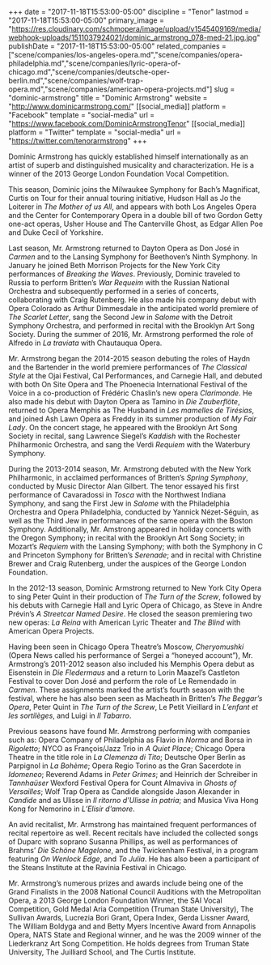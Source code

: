 +++
date = "2017-11-18T15:53:00-05:00"
discipline = "Tenor"
lastmod = "2017-11-18T15:53:00-05:00"
primary_image = "https://res.cloudinary.com/schmopera/image/upload/v1545409169/media/webhook-uploads/1511037924021/dominic_armstrong_078-med-21.jpg.jpg"
publishDate = "2017-11-18T15:53:00-05:00"
related_companies = ["scene/companies/los-angeles-opera.md","scene/companies/opera-philadelphia.md","scene/companies/lyric-opera-of-chicago.md","scene/companies/deutsche-oper-berlin.md","scene/companies/wolf-trap-opera.md","scene/companies/american-opera-projects.md"]
slug = "dominic-armstrong"
title = "Dominic Armstrong"
website = "http://www.dominicarmstrong.com/"
[[social_media]]
platform = "Facebook"
template = "social-media"
url = "https://www.facebook.com/DominicArmstrongTenor"
[[social_media]]
platform = "Twitter"
template = "social-media"
url = "https://twitter.com/tenorarmstrong"
+++

Dominic Armstrong has quickly established himself internationally as an artist of superb and distinguished musicality and characterization. He is a winner of the 2013 George London Foundation Vocal Competition.

This season, Dominic joins the Milwaukee Symphony for Bach’s Magnificat, Curtis on Tour for their annual touring initiative, Hudson Hall as Jo the Loiterer in *The Mother of us All*, and appears with both Los Angeles Opera and the Center for Contemporary Opera in a double bill of two Gordon Getty one-act operas, Usher House and The Canterville Ghost, as Edgar Allen Poe and Duke Cecil of Yorkshire.

Last season, Mr. Armstrong returned to Dayton Opera as Don José in *Carmen* and to the Lansing Symphony for Beethoven’s Ninth Symphony. In January he joined Beth Morrison Projects for the New York City performances of *Breaking the Waves*. Previously, Dominic traveled to Russia to perform Britten’s *War Requeim* with the Russian National Orchestra and subsequently performed in a series of concerts, collaborating with Craig Rutenberg. He also made his company debut with Opera Colorado as Arthur Dimmesdale in the anticipated world premiere of *The Scarlet Letter*, sang the Second Jew in *Salome* with the Detroit Symphony Orchestra, and performed in recital with the Brooklyn Art Song Society. During the summer of 2016, Mr. Armstrong performed the role of Alfredo in *La traviata* with Chautauqua Opera.

Mr. Armstrong began the 2014-2015 season debuting the roles of Haydn and the Bartender in the world premiere performances of *The Classical Style* at the Ojai Festival, Cal Performances, and Carnegie Hall, and debuted with both On Site Opera and The Phoenecia International Festival of the Voice in a co-production of Frédéric Chaslin’s new opera *Clarimonde*. He also made his debut with Dayton Opera as Tamino in *Die Zauberflöte*, returned to Opera Memphis as The Husband in *Les mamelles de Tirésias*, and joined Ash Lawn Opera as Freddy in its summer production of *My Fair Lady*. On the concert stage, he appeared with the Brooklyn Art Song Society in recital, sang Lawrence Siegel’s *Kaddish* with the Rochester Philharmonic Orchestra, and sang the Verdi *Requiem* with the Waterbury Symphony.

During the 2013-2014 season, Mr. Armstrong debuted with the New York Philharmonic, in acclaimed performances of Britten’s *Spring Symphony*, conducted by Music Director Alan Gilbert. The tenor essayed his first performance of Cavaradossi in *Tosca* with the Northwest Indiana Symphony, and sang the First Jew in *Salome* with the Philadelphia Orchestra and Opera Philadelphia, conducted by Yannick Nézet-Séguin, as well as the Third Jew in performances of the same opera with the Boston Symphony. Additionally, Mr. Amstrong appeared in holiday concerts with the Oregon Symphony; in recital with the Brooklyn Art Song Society; in Mozart’s *Requiem* with the Lansing Symphony; with both the Symphony in C and Princeton Symphony for Britten’s *Serenade*; and in recital with Christine Brewer and Craig Rutenberg, under the auspices of the George London Foundation.

In the 2012-13 season, Dominic Armstrong returned to New York City Opera to sing Peter Quint in their production of *The Turn of the Screw*, followed by his debuts with Carnegie Hall and Lyric Opera of Chicago, as Steve in Andre Prévin’s *A Streetcar Named Desire*. He closed the season premiering two new operas: *La Reina* with American Lyric Theater and *The Blind* with American Opera Projects.

Having been seen in Chicago Opera Theatre’s Moscow, *Cheryomushki* (Opera News called his performance of Sergei a “honeyed account”), Mr. Armstrong’s 2011-2012 season also included his Memphis Opera debut as Eisenstein in *Die Fledermaus* and a return to Lorin Maazel’s Castleton Festival to cover Don José and perform the role of Le Remendado in *Carmen*. These assignments marked the artist’s fourth season with the festival, where he has also been seen as Macheath in Britten’s *The Beggar’s Opera*, Peter Quint in *The Turn of the Screw*, Le Petit Vieillard in *L’enfant et les sortilèges*, and Luigi in *Il Tabarro*.

Previous seasons have found Mr. Armstrong performing with companies such as: Opera Company of Philadelphia as Flavio in *Norma* and Borsa in *Rigoletto*; NYCO as François/Jazz Trio in *A Quiet Place*; Chicago Opera Theatre in the title role in *La Clemenza di Tito*; Deutsche Oper Berlin as Parpignol in *La Bohème*; Opera Regio Torino as the Gran Sacerdote in *Idomeneo*; Reverend Adams in *Peter Grimes*; and Heinrich der Schreiber in *Tannhaüser* Wexford Festival Opera for Count Almaviva in *Ghosts of Versailles*; Wolf Trap Opera as Candide alongside Jason Alexander in *Candide* and as Ulisse in *Il ritorno d’Ulisse in patria*; and Musica Viva Hong Kong for Nemorino in *L’Elisir d’amore*.

An avid recitalist, Mr. Armstrong has maintained frequent performances of recital repertoire as well. Recent recitals have included the collected songs of Duparc with soprano Susanna Phillips, as well as performances of Brahms’ *Die Schöne Magelone*, and the Twickenham Festival, in a program featuring *On Wenlock Edge*, and *To Julia*. He has also been a participant of the Steans Institute at the Ravinia Festival in Chicago.

Mr. Armstrong’s numerous prizes and awards include being one of the Grand Finalists in the 2008 National Council Auditions with the Metropolitan Opera, a 2013 George London Foundation Winner, the SAI Vocal Competition, Gold Medal Aria Competition (Truman State University), The Sullivan Awards, Lucrezia Bori Grant, Opera Index, Gerda Lissner Award, The William Boldyga and and Betty Myers Incentive Award from Annapolis Opera, NATS State and Regional winner, and he was the 2009 winner of the Liederkranz Art Song Competition. He holds degrees from Truman State University, The Juilliard School, and The Curtis Institute.
